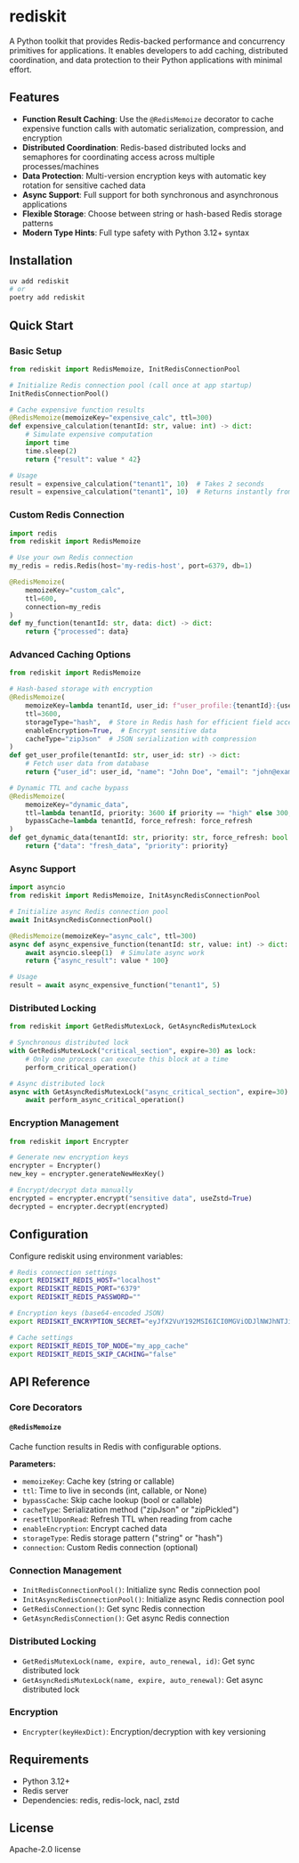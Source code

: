 # rediskit

A Python toolkit that provides Redis-backed performance and concurrency primitives for applications. It enables developers to add caching, distributed coordination, and data protection to their Python applications with minimal effort.

## Features

- **Function Result Caching**: Use the `@RedisMemoize` decorator to cache expensive function calls with automatic serialization, compression, and encryption
- **Distributed Coordination**: Redis-based distributed locks and semaphores for coordinating access across multiple processes/machines
- **Data Protection**: Multi-version encryption keys with automatic key rotation for sensitive cached data
- **Async Support**: Full support for both synchronous and asynchronous applications
- **Flexible Storage**: Choose between string or hash-based Redis storage patterns
- **Modern Type Hints**: Full type safety with Python 3.12+ syntax

## Installation

```bash
uv add rediskit
# or
poetry add rediskit
```

## Quick Start

### Basic Setup

```python
from rediskit import RedisMemoize, InitRedisConnectionPool

# Initialize Redis connection pool (call once at app startup)
InitRedisConnectionPool()

# Cache expensive function results
@RedisMemoize(memoizeKey="expensive_calc", ttl=300)
def expensive_calculation(tenantId: str, value: int) -> dict:
    # Simulate expensive computation
    import time
    time.sleep(2)
    return {"result": value * 42}

# Usage
result = expensive_calculation("tenant1", 10)  # Takes 2 seconds
result = expensive_calculation("tenant1", 10)  # Returns instantly from cache
```

### Custom Redis Connection

```python
import redis
from rediskit import RedisMemoize

# Use your own Redis connection
my_redis = redis.Redis(host='my-redis-host', port=6379, db=1)

@RedisMemoize(
    memoizeKey="custom_calc", 
    ttl=600,
    connection=my_redis
)
def my_function(tenantId: str, data: dict) -> dict:
    return {"processed": data}
```

### Advanced Caching Options

```python
from rediskit import RedisMemoize

# Hash-based storage with encryption
@RedisMemoize(
    memoizeKey=lambda tenantId, user_id: f"user_profile:{tenantId}:{user_id}",
    ttl=3600,
    storageType="hash",  # Store in Redis hash for efficient field access
    enableEncryption=True,  # Encrypt sensitive data
    cacheType="zipJson"  # JSON serialization with compression
)
def get_user_profile(tenantId: str, user_id: str) -> dict:
    # Fetch user data from database
    return {"user_id": user_id, "name": "John Doe", "email": "john@example.com"}

# Dynamic TTL and cache bypass
@RedisMemoize(
    memoizeKey="dynamic_data",
    ttl=lambda tenantId, priority: 3600 if priority == "high" else 300,
    bypassCache=lambda tenantId, force_refresh: force_refresh
)
def get_dynamic_data(tenantId: str, priority: str, force_refresh: bool = False) -> dict:
    return {"data": "fresh_data", "priority": priority}
```

### Async Support

```python
import asyncio
from rediskit import RedisMemoize, InitAsyncRedisConnectionPool

# Initialize async Redis connection pool
await InitAsyncRedisConnectionPool()

@RedisMemoize(memoizeKey="async_calc", ttl=300)
async def async_expensive_function(tenantId: str, value: int) -> dict:
    await asyncio.sleep(1)  # Simulate async work
    return {"async_result": value * 100}

# Usage
result = await async_expensive_function("tenant1", 5)
```

### Distributed Locking

```python
from rediskit import GetRedisMutexLock, GetAsyncRedisMutexLock

# Synchronous distributed lock
with GetRedisMutexLock("critical_section", expire=30) as lock:
    # Only one process can execute this block at a time
    perform_critical_operation()

# Async distributed lock
async with GetAsyncRedisMutexLock("async_critical_section", expire=30) as lock:
    await perform_async_critical_operation()
```

### Encryption Management

```python
from rediskit import Encrypter

# Generate new encryption keys
encrypter = Encrypter()
new_key = encrypter.generateNewHexKey()

# Encrypt/decrypt data manually
encrypted = encrypter.encrypt("sensitive data", useZstd=True)
decrypted = encrypter.decrypt(encrypted)
```

## Configuration

Configure rediskit using environment variables:

```bash
# Redis connection settings
export REDISKIT_REDIS_HOST="localhost"
export REDISKIT_REDIS_PORT="6379"
export REDISKIT_REDIS_PASSWORD=""

# Encryption keys (base64-encoded JSON)
export REDISKIT_ENCRYPTION_SECRET="eyJfX2VuY192MSI6ICI0MGViODJlNWJhNTJiNmQ4..."

# Cache settings
export REDISKIT_REDIS_TOP_NODE="my_app_cache"
export REDISKIT_REDIS_SKIP_CACHING="false"
```

## API Reference

### Core Decorators

#### `@RedisMemoize`

Cache function results in Redis with configurable options.

**Parameters:**
- `memoizeKey`: Cache key (string or callable)
- `ttl`: Time to live in seconds (int, callable, or None)
- `bypassCache`: Skip cache lookup (bool or callable)
- `cacheType`: Serialization method ("zipJson" or "zipPickled")
- `resetTtlUponRead`: Refresh TTL when reading from cache
- `enableEncryption`: Encrypt cached data
- `storageType`: Redis storage pattern ("string" or "hash")
- `connection`: Custom Redis connection (optional)

### Connection Management

- `InitRedisConnectionPool()`: Initialize sync Redis connection pool
- `InitAsyncRedisConnectionPool()`: Initialize async Redis connection pool
- `GetRedisConnection()`: Get sync Redis connection
- `GetAsyncRedisConnection()`: Get async Redis connection

### Distributed Locking

- `GetRedisMutexLock(name, expire, auto_renewal, id)`: Get sync distributed lock
- `GetAsyncRedisMutexLock(name, expire, auto_renewal)`: Get async distributed lock

### Encryption

- `Encrypter(keyHexDict)`: Encryption/decryption with key versioning

## Requirements

- Python 3.12+
- Redis server
- Dependencies: redis, redis-lock, nacl, zstd

## License
Apache-2.0 license
